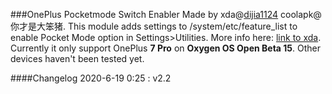 ###OnePlus Pocketmode Switch Enabler
Made by xda@[dijia1124](https://forum.xda-developers.com/member.php?u=8272111) coolapk@你才是大笨猪. 
This module adds settings to /system/etc/feature_list to enable  Pocket Mode option in Settings>Utilities. 
More info here: [link to xda](https://www.xda-developers.com/how-to-restore-the-missing-pocket-mode-toggle-in-oxygenos-on-some-oneplus-phones/). 
Currently it only support OnePlus **7 Pro** on **Oxygen OS Open Beta 15**. Other devices haven't been tested yet. 

####Changelog
2020-6-19 0:25 : v2.2

